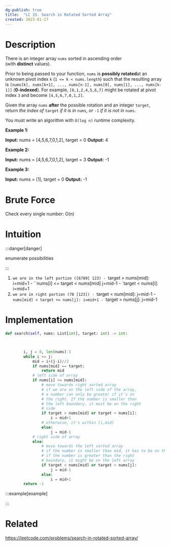 ```yaml
---
dg-publish: true
title:  "LC 33. Search in Rotated Sorted Array"
created: 2023-01-27
---
```



# Description
There is an integer array `nums` sorted in ascending order (with **distinct** values).

Prior to being passed to your function, `nums` is **possibly rotated**at an unknown pivot index `k` (`1 <= k < nums.length`) such that the resulting array is `[nums[k], nums[k+1], ..., nums[n-1], nums[0], nums[1], ..., nums[k-1]]` (**0-indexed**). For example, `[0,1,2,4,5,6,7]` might be rotated at pivot index `3` and become `[4,5,6,7,0,1,2]`.

Given the array `nums` **after** the possible rotation and an integer `target`, return _the index of_ `target` _if it is in_ `nums`_, or_ `-1` _if it is not in_ `nums`.

You must write an algorithm with `O(log n)` runtime complexity.

**Example 1:**

**Input:** nums = [4,5,6,7,0,1,2], target = 0
**Output:** 4

**Example 2:**

**Input:** nums = [4,5,6,7,0,1,2], target = 3
**Output:** -1

**Example 3:**

**Input:** nums = [1], target = 0
**Output:** -1
# Brute Force
Check every single number: O(n)
# Intuition

:::danger[danger] 

enumerate possibilities


:::
1. `we are in the left portion ([6789] 123)
	    - `target > nums[mid]: i=mid+1
	    - ``nums[i] <= target < nums[mid] j=mid-1
	    - `target < nums[i]: i=mid+1
2. `we are in right portion (78 [123])
		- `target < num[mid]: j=mid-1
		- `nums[mid] < target <= nums[j]: i=mid+1
		- `target > nums[j]: j=mid-1

# Implementation
```python
def search(self, nums: List[int], target: int) -> int:

        

        i, j = 0, len(nums)-1
        while i <= j:
            mid = i+(j-i)//2
            if nums[mid] == target:
                return mid
            # left side of array
            if nums[i] <= nums[mid]:
                # move towards right sorted array
                # if we are on the left side of the array, 
                # a number can only be greater if it's on 
                # the right. If the number is smaller than 
                # the left boundary, it must be on the right
                # side
                if target > nums[mid] or target < nums[i]:
                    i = mid+1
                # otherwise, it's within [i,mid]
                else:
                    j = mid-1
            # right side of array
            else:
                # move towards the left sorted array
                # if the number is smaller than mid, it has to be on the left
                # if the number is greater than the right 
                # boundary, it might be on the left array
                if target < nums[mid] or target > nums[j]:
                    j = mid-1
                else:
                    i = mid+1
        return -1
```

:::example[example] 


:::


# Related
https://leetcode.com/problems/search-in-rotated-sorted-array/